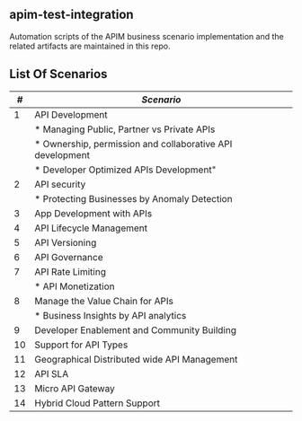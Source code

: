 ## apim-test-integration
Automation scripts of the APIM business scenario implementation and the related artifacts are maintained in this repo.

## List Of Scenarios

| *#* | *Scenario* |
| --- | --- |
| 1	| API Development |
|   | * Managing Public, Partner vs Private APIs |
|   | * Ownership, permission and collaborative API development |
|   | * Developer Optimized APIs Development" |
| 2	| API security |
|   | * Protecting Businesses by Anomaly Detection |
| 3	| App Development with APIs |
| 4	| API Lifecycle Management |
| 5	| API Versioning |
| 6	| API Governance |
| 7	| API Rate Limiting |
|   | * API Monetization |
| 8	| Manage the Value Chain for APIs |
|   | * Business Insights by API analytics |
| 9	| Developer Enablement and Community Building
| 10 | Support for API Types |
| 11 | Geographical Distributed wide API Management |
| 12 | API SLA |
| 13 | Micro API Gateway |
| 14 | Hybrid Cloud Pattern Support |
